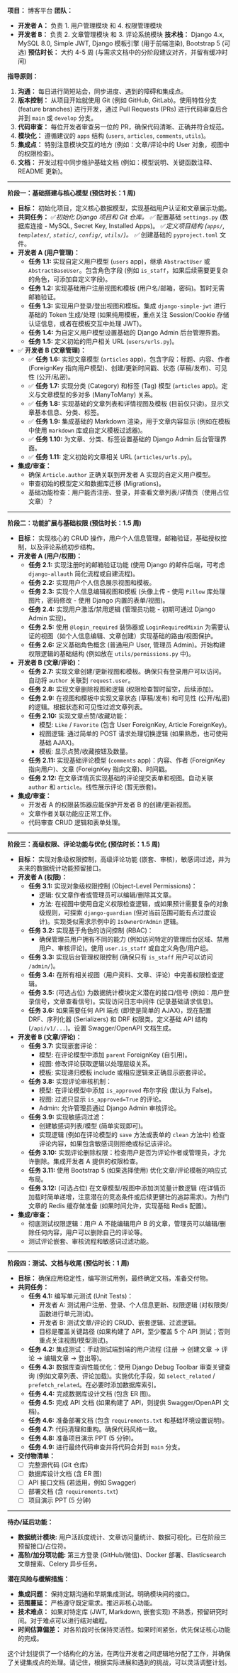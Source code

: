 **项目：** 博客平台
**团队：**

* **开发者 A：** 负责 1. 用户管理模块 和 4. 权限管理模块
* **开发者 B：** 负责 2. 文章管理模块 和 3. 评论系统模块
**技术栈：** Django 4.x, MySQL 8.0, Simple JWT, Django 模板引擎 (用于前端渲染), Bootstrap 5 (可选)
**预估时长：** 大约 4-5 周 (与需求文档中的分阶段建议对齐，并留有缓冲时间)

**指导原则：**

1. **沟通：** 每日进行简短站会，同步进度、遇到的障碍和集成点。
2. **版本控制：** 从项目开始就使用 Git (例如 GitHub, GitLab)。使用特性分支 (feature branches) 进行开发，通过 Pull Requests (PRs) 进行代码审查后合并到 `main` 或 `develop` 分支。
3. **代码审查：** 每位开发者审查另一位的 PR，确保代码清晰、正确并符合规范。
4. **模块化：** 遵循建议的 `apps` 结构 (`users`, `articles`, `comments`, `utils`)。
5. **集成点：** 特别注意模块交互的地方 (例如：文章/评论中的 User 对象，视图中的权限检查)。
6. **文档：** 开发过程中同步维护基础文档 (例如：模型说明、关键函数注释、README 更新)。

---

**阶段一：基础搭建与核心模型 (预估时长：1 周)**

* **目标：** 初始化项目，定义核心数据模型，实现基础用户认证和文章展示功能。
* **共同任务：**
    ✅*初始化 Django 项目和 Git 仓库。
    ✅*   配置基础 `settings.py` (数据库连接 - MySQL, Secret Key, Installed Apps)。
    ✅*定义项目结构 (`apps/`, `templates/`, `static/`, `config/`, `utils/`)。
    ✅*   创建基础的 `pyproject.toml` 文件。
* **开发者 A (用户管理)：**
  * **任务 1.1:** 实现自定义用户模型 (`users` app)，继承 `AbstractUser` 或 `AbstractBaseUser`。包含角色字段 (例如 `is_staff`，如果后续需要更复杂的角色，可添加自定义字段)。
  * **任务 1.2:** 实现基础用户注册视图和模板 (用户名/邮箱，密码)。暂时无需邮箱验证。
  * **任务 1.3:** 实现用户登录/登出视图和模板。集成 `django-simple-jwt` 进行基础的 Token 生成/处理 (如果纯用模板，重点关注 Session/Cookie 存储认证信息，或者在模板交互中处理 JWT)。
  * **任务 1.4:** 为自定义用户模型设置基础的 Django Admin 后台管理界面。
  * **任务 1.5:** 定义初始的用户相关 URL (`users/urls.py`)。
* ✅ **开发者 B (文章管理)：**
  * ✅ **任务 1.6:** 实现文章模型 (`articles` app)，包含字段：标题、内容、作者 (ForeignKey 指向用户模型)、创建/更新时间戳、状态 (草稿/发布)、可见性 (公开/私密)。
  * ✅ **任务 1.7:** 实现分类 (Category) 和标签 (Tag) 模型 (`articles` app)。定义与文章模型的多对多 (ManyToMany) 关系。
  * ✅ **任务 1.8:** 实现基础的文章列表和详情视图及模板 (目前仅只读)。显示文章基本信息、分类、标签。
  * ✅ **任务 1.9:** 集成基础的 Markdown 渲染，用于文章内容显示 (例如在模板中使用 `markdown` 库或自定义模板过滤器)。
  * ✅ **任务 1.10:** 为文章、分类、标签设置基础的 Django Admin 后台管理界面。
  * ✅ **任务 1.11:** 定义初始的文章相关 URL (`articles/urls.py`)。
* **集成/审查：**
  * 确保 `Article.author` 正确关联到开发者 A 实现的自定义用户模型。
  * 审查初始的模型定义和数据库迁移 (Migrations)。
  * 基础功能检查：用户能否注册、登录，并查看文章列表/详情页（使用占位文章）？

---

**阶段二：功能扩展与基础权限 (预估时长：1.5 周)**

* **目标：** 实现核心的 CRUD 操作，用户个人信息管理，邮箱验证，基础授权控制，以及评论系统初步结构。
* **开发者 A (用户/权限)：**
  * **任务 2.1:** 实现注册时的邮箱验证功能 (使用 Django 的邮件后端，可考虑 `django-allauth` 简化流程或自建流程)。
  * **任务 2.2:** 实现用户个人信息展示视图和模板。
  * **任务 2.3:** 实现个人信息编辑视图和模板 (头像上传 - 使用 `Pillow` 库处理图片，密码修改 - 使用 Django 内置的表单/视图)。
  * **任务 2.4:** 实现用户激活/禁用逻辑 (管理员功能 - 初期可通过 Django Admin 实现)。
  * **任务 2.5:** 使用 `@login_required` 装饰器或 `LoginRequiredMixin` 为需要认证的视图（如个人信息编辑、文章创建）实现基础的路由/视图保护。
  * **任务 2.6:** 定义基础角色概念 (普通用户 User, 管理员 Admin)。开始构建权限逻辑的基础结构 (例如放在 `utils/permissions.py` 中)。
* **开发者 B (文章/评论)：**
  * **任务 2.7:** 实现文章创建/更新视图和模板。确保只有登录用户可以访问。自动将 `author` 关联到 `request.user`。
  * **任务 2.8:** 实现文章删除视图和逻辑 (权限检查暂时留空，后续添加)。
  * **任务 2.9:** 在视图和模板中实现文章状态 (草稿/发布) 和可见性 (公开/私密) 的逻辑。根据状态和可见性过滤文章列表。
  * **任务 2.10:** 实现文章点赞/收藏功能：
    * 模型: `Like` / `Favorite` (包含 User ForeignKey, Article ForeignKey)。
    * 视图逻辑: 通过简单的 POST 请求处理切换逻辑 (如果熟悉，也可使用基础 AJAX)。
    * 模板: 显示点赞/收藏按钮及数量。
  * **任务 2.11:** 实现基础评论模型 (`comments` app)：内容、作者 (ForeignKey 指向用户)、文章 (ForeignKey 指向文章)、时间戳。
  * **任务 2.12:** 在文章详情页实现基础的评论提交表单和视图。自动关联 `author` 和 `article`。线性展示评论 (暂无嵌套)。
* **集成/审查：**
  * 开发者 A 的权限装饰器应能保护开发者 B 的创建/更新视图。
  * 文章作者关联功能应正常工作。
  * 代码审查 CRUD 逻辑和表单处理。

---

**阶段三：高级权限、评论功能与优化 (预估时长：1.5 周)**

* **目标：** 实现对象级权限控制，高级评论功能 (嵌套、审核)，敏感词过滤，并为未来的数据统计功能预留接口。
* **开发者 A (权限)：**
  * **任务 3.1:** 实现对象级权限控制 (Object-Level Permissions)：
    * 逻辑: 仅文章作者或管理员可以编辑/删除其文章。
    * 方法: 在视图中使用自定义权限检查逻辑，或如果预计需要复杂的对象级规则，可探索 `django-guardian` (但对当前范围可能有点过度设计)。实现类似需求示例中的 `IsOwnerOrAdmin` 逻辑。
  * **任务 3.2:** 实现基于角色的访问控制 (RBAC)：
    * 确保管理员用户拥有不同的能力 (例如访问特定的管理后台区域、禁用用户、审核评论)。使用 `user.is_staff` 或自定义角色/用户组。
  * **任务 3.3:** 实现后台管理权限控制 (确保只有 `is_staff` 用户可以访问 `/admin/`)。
  * **任务 3.4:** 在所有相关视图（用户资料、文章、评论）中完善权限检查逻辑。
  * **任务 3.5:** (可选占位) 为数据统计模块定义潜在的接口/信号 (例如：用户登录信号，文章查看信号)。实现访问日志中间件 (记录基础请求信息)。
  * **任务 3.6:** 如果需要任何 API 端点 (即使是简单的 AJAX)，现在配置 DRF、序列化器 (Serializers) 和 DRF 权限类。定义基础 API 结构 (`/api/v1/...`)。设置 Swagger/OpenAPI 文档生成。
* **开发者 B (文章/评论)：**
  * **任务 3.7:** 实现嵌套评论：
    * 模型: 在评论模型中添加 `parent` ForeignKey (自引用)。
    * 视图: 修改评论获取逻辑以处理层级关系。
    * 模板: 实现递归模板 include 或相应逻辑来正确显示嵌套评论。
  * **任务 3.8:** 实现评论审核机制：
    * 模型: 在评论模型中添加 `is_approved` 布尔字段 (默认为 False)。
    * 视图: 过滤只显示 `is_approved=True` 的评论。
    * Admin: 允许管理员通过 Django Admin 审核评论。
  * **任务 3.9:** 实现敏感词过滤：
    * 创建敏感词列表/模型 (简单实现即可)。
    * 实现逻辑 (例如在评论模型的 `save` 方法或表单的 `clean` 方法中) 检查评论内容，如果包含敏感词则拒绝或标记该评论。
  * **任务 3.10:** 实现评论删除权限：检查用户是否为评论作者或管理员，才允许删除。集成开发者 A 提供的权限检查。
  * **任务 3.11:** 使用 Bootstrap 5 (如果选择使用) 优化文章/评论模板的响应式布局。
  * **任务 3.12:** (可选占位) 在文章模型/视图中添加浏览量计数逻辑 (在详情页加载时简单递增，注意潜在的竞态条件或后续更健壮的追踪需求)。为热门文章的 Redis 缓存做准备 (如果时间允许，实现基础 Redis 配置)。
* **集成/审查：**
  * 彻底测试权限逻辑：用户 A 不能编辑用户 B 的文章，管理员可以编辑/删除任何内容，用户可以删除自己的评论等。
  * 测试评论嵌套、审核流程和敏感词过滤功能。

---

**阶段四：测试、文档与收尾 (预估时长：1 周)**

* **目标：** 确保应用稳定性，编写测试用例，最终确定文档，准备交付物。
* **共同任务：**
  * **任务 4.1:** 编写单元测试 (Unit Tests)：
    * 开发者 A: 测试用户注册、登录、个人信息更新、权限逻辑 (对权限类/函数进行单元测试)。
    * 开发者 B: 测试文章/评论的 CRUD、嵌套逻辑、过滤逻辑。
    * 目标是覆盖关键路径 (如果构建了 API，至少覆盖 5 个 API 测试；否则重点关注视图/模型测试)。
  * **任务 4.2:** 集成测试：手动测试端到端的用户流程 (注册 -> 创建文章 -> 评论 -> 编辑文章 -> 登出等)。
  * **任务 4.3:** 数据库查询性能优化：使用 Django Debug Toolbar 审查关键查询 (例如文章列表、评论加载)。实施优化手段，如 `select_related` / `prefetch_related`。在必要时添加数据库索引。
  * **任务 4.4:** 完成数据库设计文档 (包含 ER 图)。
  * **任务 4.5:** 完成 API 文档 (如果构建了 API，则提供 Swagger/OpenAPI 文档)。
  * **任务 4.6:** 准备部署文档 (包含 `requirements.txt` 和基础环境设置说明)。
  * **任务 4.7:** 代码清理和重构。确保代码风格一致。
  * **任务 4.8:** 准备项目演示 PPT (5 分钟)。
  * **任务 4.9:** 进行最终代码审查并将代码合并到 `main` 分支。
* **交付物清单：**
  * [ ] 完整源代码 (Git 仓库)
  * [ ] 数据库设计文档 (含 ER 图)
  * [ ] API 接口文档 (若适用，例如 Swagger)
  * [ ] 部署文档 (含 `requirements.txt`)
  * [ ] 项目演示 PPT (5 分钟)

---

**待办/延后功能：**

* **数据统计模块:** 用户活跃度统计、文章访问量统计、数据可视化。已在阶段三预留接口/占位符。
* **高阶/加分项功能:** 第三方登录 (GitHub/微信)、Docker 部署、Elasticsearch 文章搜索、Celery 异步任务。

**潜在风险与缓解措施：**

* **集成问题：** 保持定期沟通和早期集成测试。明确模块间的接口。
* **范围蔓延：** 严格遵守既定需求。推迟非核心功能。
* **技术难点：** 如果对特定库 (JWT, Markdown, 嵌套实现) 不熟悉，预留研究时间。对于难点可以进行结对编程。
* **时间估算偏差：** 对各阶段时长保持灵活性。如果时间紧张，优先保证核心功能的完成。

这个计划提供了一个结构化的方法，在两位开发者之间逻辑地分配了工作，并确保了关键集成点的处理。请记住，根据实际进展和遇到的挑战，可以灵活调整计划。
